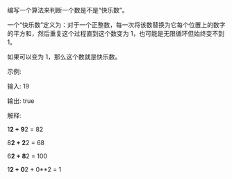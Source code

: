 编写一个算法来判断一个数是不是“快乐数”。

一个“快乐数”定义为：对于一个正整数，每一次将该数替换为它每个位置上的数字的平方和，然后重复这个过程直到这个数变为 1，也可能是无限循环但始终变不到 1。

如果可以变为 1，那么这个数就是快乐数。

示例: 

输入: 19

输出: true

解释: 

1**2 + 9**2 = 82

8**2 + 2**2 = 68

6**2 + 8**2 = 100

1**2 + 0**2 + 0**2 = 1

